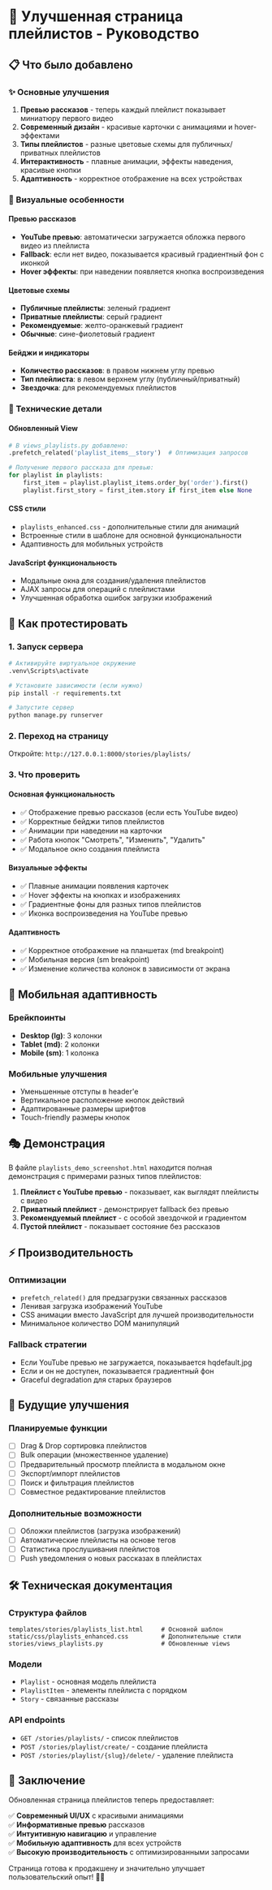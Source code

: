 # 🎵 Улучшенная страница плейлистов - Руководство

## 📋 Что было добавлено

### ✨ Основные улучшения

1. **Превью рассказов** - теперь каждый плейлист показывает миниатюру первого видео
2. **Современный дизайн** - красивые карточки с анимациями и hover-эффектами  
3. **Типы плейлистов** - разные цветовые схемы для публичных/приватных плейлистов
4. **Интерактивность** - плавные анимации, эффекты наведения, красивые кнопки
5. **Адаптивность** - корректное отображение на всех устройствах

### 🎨 Визуальные особенности

#### Превью рассказов
- **YouTube превью**: автоматически загружается обложка первого видео из плейлиста
- **Fallback**: если нет видео, показывается красивый градиентный фон с иконкой
- **Hover эффекты**: при наведении появляется кнопка воспроизведения

#### Цветовые схемы
- **Публичные плейлисты**: зеленый градиент
- **Приватные плейлисты**: серый градиент  
- **Рекомендуемые**: желто-оранжевый градиент
- **Обычные**: сине-фиолетовый градиент

#### Бейджи и индикаторы
- **Количество рассказов**: в правом нижнем углу превью
- **Тип плейлиста**: в левом верхнем углу (публичный/приватный)
- **Звездочка**: для рекомендуемых плейлистов

### 🔧 Технические детали

#### Обновленный View
```python
# В views_playlists.py добавлено:
.prefetch_related('playlist_items__story')  # Оптимизация запросов

# Получение первого рассказа для превью:
for playlist in playlists:
    first_item = playlist.playlist_items.order_by('order').first()
    playlist.first_story = first_item.story if first_item else None
```

#### CSS стили
- `playlists_enhanced.css` - дополнительные стили для анимаций
- Встроенные стили в шаблоне для основной функциональности
- Адаптивность для мобильных устройств

#### JavaScript функциональность
- Модальные окна для создания/удаления плейлистов
- AJAX запросы для операций с плейлистами
- Улучшенная обработка ошибок загрузки изображений

## 🚀 Как протестировать

### 1. Запуск сервера
```bash
# Активируйте виртуальное окружение
.venv\Scripts\activate

# Установите зависимости (если нужно)
pip install -r requirements.txt

# Запустите сервер
python manage.py runserver
```

### 2. Переход на страницу
Откройте: `http://127.0.0.1:8000/stories/playlists/`

### 3. Что проверить

#### Основная функциональность
- ✅ Отображение превью рассказов (если есть YouTube видео)
- ✅ Корректные бейджи типов плейлистов
- ✅ Анимации при наведении на карточки
- ✅ Работа кнопок "Смотреть", "Изменить", "Удалить"
- ✅ Модальное окно создания плейлиста

#### Визуальные эффекты  
- ✅ Плавные анимации появления карточек
- ✅ Hover эффекты на кнопках и изображениях
- ✅ Градиентные фоны для разных типов плейлистов
- ✅ Иконка воспроизведения на YouTube превью

#### Адаптивность
- ✅ Корректное отображение на планшетах (md breakpoint)
- ✅ Мобильная версия (sm breakpoint)
- ✅ Изменение количества колонок в зависимости от экрана

## 📱 Мобильная адаптивность

### Брейкпоинты
- **Desktop (lg)**: 3 колонки  
- **Tablet (md)**: 2 колонки
- **Mobile (sm)**: 1 колонка

### Мобильные улучшения
- Уменьшенные отступы в header'е
- Вертикальное расположение кнопок действий
- Адаптированные размеры шрифтов
- Touch-friendly размеры кнопок

## 🎭 Демонстрация

В файле `playlists_demo_screenshot.html` находится полная демонстрация с примерами разных типов плейлистов:

1. **Плейлист с YouTube превью** - показывает, как выглядят плейлисты с видео
2. **Приватный плейлист** - демонстрирует fallback без превью
3. **Рекомендуемый плейлист** - с особой звездочкой и градиентом
4. **Пустой плейлист** - показывает состояние без рассказов

## ⚡ Производительность

### Оптимизации
- `prefetch_related()` для предзагрузки связанных рассказов
- Ленивая загрузка изображений YouTube
- CSS анимации вместо JavaScript для лучшей производительности
- Минимальное количество DOM манипуляций

### Fallback стратегии
- Если YouTube превью не загружается, показывается hqdefault.jpg
- Если и он не доступен, показывается градиентный фон
- Graceful degradation для старых браузеров

## 🔮 Будущие улучшения

### Планируемые функции
- [ ] Drag & Drop сортировка плейлистов
- [ ] Bulk операции (множественное удаление)
- [ ] Предварительный просмотр плейлиста в модальном окне
- [ ] Экспорт/импорт плейлистов
- [ ] Поиск и фильтрация плейлистов
- [ ] Совместное редактирование плейлистов

### Дополнительные возможности
- [ ] Обложки плейлистов (загрузка изображений)
- [ ] Автоматические плейлисты на основе тегов
- [ ] Статистика прослушивания плейлистов
- [ ] Push уведомления о новых рассказах в плейлистах

## 🛠️ Техническая документация

### Структура файлов
```
templates/stories/playlists_list.html     # Основной шаблон
static/css/playlists_enhanced.css         # Дополнительные стили
stories/views_playlists.py                # Обновленные views
```

### Модели
- `Playlist` - основная модель плейлиста
- `PlaylistItem` - элементы плейлиста с порядком
- `Story` - связанные рассказы

### API endpoints
- `GET /stories/playlists/` - список плейлистов
- `POST /stories/playlist/create/` - создание плейлиста
- `POST /stories/playlist/{slug}/delete/` - удаление плейлиста

## 🎯 Заключение

Обновленная страница плейлистов теперь предоставляет:

✅ **Современный UI/UX** с красивыми анимациями  
✅ **Информативные превью** рассказов  
✅ **Интуитивную навигацию** и управление  
✅ **Мобильную адаптивность** для всех устройств  
✅ **Высокую производительность** с оптимизированными запросами  

Страница готова к продакшену и значительно улучшает пользовательский опыт! 🚀✨